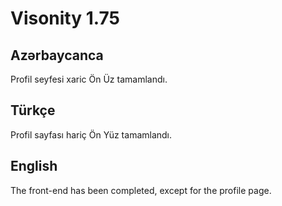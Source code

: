 # Visonity 1.75


## Azərbaycanca
Profil seyfesi xaric Ön Üz tamamlandı.

## Türkçe
Profil sayfası hariç Ön Yüz tamamlandı.

## English
The front-end has been completed, except for the profile page.